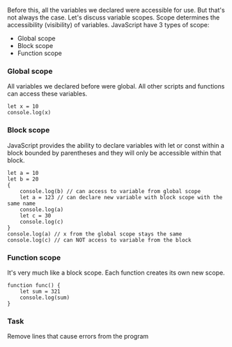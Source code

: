 Before this, all the variables we declared were accessible for use. But that's not always the case. Let's discuss variable scopes. Scope determines the accessibility (visibility) of variables.
JavaScript have 3 types of scope:
- Global scope
- Block scope
- Function scope

### Global scope
All variables we declared before were global. All other scripts and functions can access these variables.
```
let x = 10
console.log(x)
```

### Block scope
JavaScript provides the ability to declare variables with let or const within a block bounded by parentheses and they will only be accessible within that block.
```
let a = 10
let b = 20
{
    console.log(b) // can access to variable from global scope
    let a = 123 // can declare new variable with block scope with the same name
    console.log(a)
    let c = 30
    console.log(c)
}
console.log(a) // x from the global scope stays the same
console.log(c) // can NOT access to variable from the block
```

### Function scope
It's very much like a block scope. Each function creates its own new scope.
```
function func() {
    let sum = 321
    console.log(sum)
}
```

### Task
Remove lines that cause errors from the program

